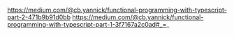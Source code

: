 https://medium.com/@cb.yannick/functional-programming-with-typescript-part-2-471b9b91d0bb
https://medium.com/@cb.yannick/functional-programming-with-typescript-part-1-3f7167a2c0ad#_=_
